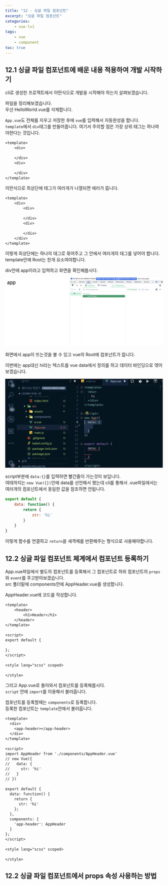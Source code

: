 ```yaml
--- 
title: "12 - 싱글 파일 컴포넌트" 
excerpt: "싱글 파일 컴포넌트"
categories: 
    - vue-lv1
tags: 
    - vue
    - component
toc: true
--- 
```


## 12.1 싱글 파일 컴포넌트에 배운 내용 적용하여 개발 시작하기

cli로 생성한 프로젝트에서 어떤식으로 개발을 시작해야 하는지 살펴보겠습니다.  

파일을 정리해보겠습니다.  
우선 HelloWorld.vue를 삭제합니다.

`App.vue`도 전체를 지우고 저장한 후에 `vue`를 입력해서 자동완성을 합니다.  
`template`에서 `div`태그를 만들어줍니다.  여기서 주의할 점은 가장 상위 태그는 하나여야한다는 것입니다.  

```vue
<template>
    <div>
    
    </div>
    <div>
    
    </div>
</template>
```

이런식으로 최상단에 태그가 여러개가 나열되면 에러가 뜹니다.

```vue
<template>
    <div>
        <div>
        
        </div>
        <div>
        
        </div>
    </div>
</template>
```

이렇게 최상단에는 하나의 태그로 묶어주고 그 안에서 여러개의 태그를 넣어야 합니다.
template안에 Root는 한개 요소여야합니다.

div안에 app이라고 입력하고 화면을 확인해봅시다.

![vue](/assets/images/vue/vue-lv1/beginner12_1.png) 

화면에서 app이 뜨는것을 볼 수 있고 vue의 Root에 컴포넌트가 뜹니다.  

이번에는 app대신 hi라는 텍스트를 vue data에서 정의를 하고 데이터 바인딩으로 엮어보겠습니다.  

![vue](/assets/images/vue/vue-lv1/beginner12_2.png) 

script부분에 `data:{}`를 입력하면 빨간줄이 가는것이 보입니다.  
여태까지는 `new Vue({})`안에 data를 선언해서 했는데 cli를 통해서 .vue파일에서는 여러개의 컴포넌트에서 동일한 값을 참조하면 안됩니다.  

```javascript
export default {
    data: function() {
        return {
            str: 'hi'
        }
    }
}
```

이렇게 함수를 연결하고 `return`을 새객체를 반환해주는 형식으로 사용해야합니다.  


## 12.2 싱글 파일 컴포넌트 체계에서 컴포넌트 등록하기

App.vue파일에서 별도의 컴포넌트를 등록해서 그 컴포넌트로 하위 컴포넌트의 `props`와 `event`를 주고받아보겠습니다.  
src 폴더밑에 components안에 AppHeader.vue를 생성합니다.  

AppHeader.vue에 코드를 작성합니다.  

```vue
<template>
    <header>
        <h1>Header</h1>
    </header>
</template>

<script>
export default {
    
};
</script>

<style lang="scss" scoped>

</style>
```

그리고 App.vue로 돌아와서 컴포넌트를 등록해봅시다.  
`script` 안에 `import`를 이용해서 불러옵니다.  

컴포넌트를 등록할때는 `components`로 등록합니다.  
등록한 컴포넌트는 `template`안에서 불러옵니다.  

```vue
<template>
  <div>
    <app-header></app-header>
  </div>
</template>

<script>
import AppHeader from './components/AppHeader.vue'
// new Vue({
//   data: {
//     str: 'hi'
//   }
// })

export default {
  data: function() {
    return {
      str: 'hi'
    };
  },
  components: {
    'app-header': AppHeader
  }
};
</script>

<style lang="scss" scoped>

</style>
```

## 12.2 싱글 파일 컴포넌트에서 props 속성 사용하는 방법